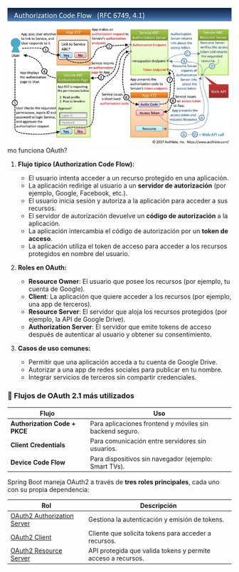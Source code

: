 ![Pasted image 20250220021115 1.png](../res/Pasted%20image%2020250220021115%201.png)mo funciona OAuth?

1. **Flujo típico (Authorization Code Flow):**
    
    - El usuario intenta acceder a un recurso protegido en una aplicación.
    - La aplicación redirige al usuario a un **servidor de autorización** (por ejemplo, Google, Facebook, etc.).
    - El usuario inicia sesión y autoriza a la aplicación para acceder a sus recursos.
    - El servidor de autorización devuelve un **código de autorización** a la aplicación.
    - La aplicación intercambia el código de autorización por un **token de acceso**.
    - La aplicación utiliza el token de acceso para acceder a los recursos protegidos en nombre del usuario.
        
2. **Roles en OAuth:**
    
    - **Resource Owner**: El usuario que posee los recursos (por ejemplo, tu cuenta de Google).
    - **Client**: La aplicación que quiere acceder a los recursos (por ejemplo, una app de terceros).
    - **Resource Server**: El servidor que aloja los recursos protegidos (por ejemplo, la API de Google Drive).
    - **Authorization Server**: El servidor que emite tokens de acceso después de autenticar al usuario y obtener su consentimiento.
        
3. **Casos de uso comunes:**
    
    - Permitir que una aplicación acceda a tu cuenta de Google Drive.
    - Autorizar a una app de redes sociales para publicar en tu nombre.
    - Integrar servicios de terceros sin compartir credenciales.

### **🔹 Flujos de OAuth 2.1 más utilizados**

| **Flujo**                     | **Uso**                                                  |
| ----------------------------- | -------------------------------------------------------- |
| **Authorization Code + PKCE** | Para aplicaciones frontend y móviles sin backend seguro. |
| **Client Credentials**        | Para comunicación entre servidores sin usuarios.         |
| **Device Code Flow**          | Para dispositivos sin navegador (ejemplo: Smart TVs).    |
Spring Boot maneja OAuth2 a través de **tres roles principales**, cada uno con su propia dependencia:

| **Rol**                         | **Descripción**                                              |
| ------------------------------- | ------------------------------------------------------------ |
| [OAuth2 Authorization Server](OAuth2%20Authorization%20Server.md) | Gestiona la autenticación y emisión de tokens.               |
| [OAuth2 Client](OAuth2%20Client.md)               | Cliente que solicita tokens para acceder a recursos.         |
| [OAuth2 Resource Server](OAuth2%20Resource%20Server.md)      | API protegida que valida tokens y permite acceso a recursos. |
